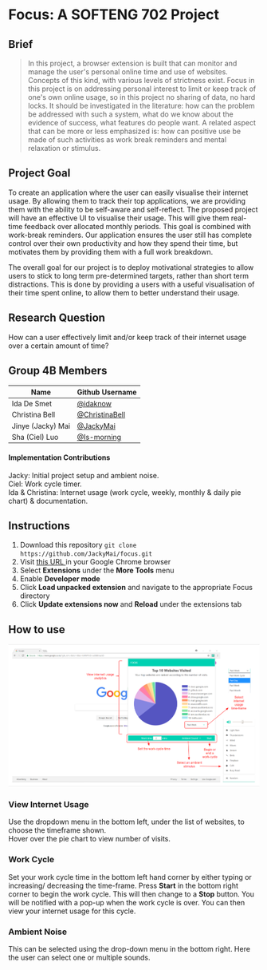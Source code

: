 # Focus: A SOFTENG 702 Project

## Brief
> In this project, a browser extension is built that can monitor and manage the user's personal online time and use of websites. Concepts of this kind, with various levels of strictness exist. Focus in this project is on addressing personal interest to limit or keep track of one's own online usage, so in this project no sharing of data, no hard locks. It should be investigated in the literature: how can the problem be addressed with such a system, what do we know about the evidence of success, what features do people want. A related aspect that can be more or less emphasized is: how can positive use be made of such activities as work break reminders and mental relaxation or stimulus.

## Project Goal
To create an application where the user can easily visualise their internet usage. By allowing them to track their top applications, we are providing them with the ability to be self-aware and self-reflect. The proposed project will have an effective UI to visualise their usage. This will give them real-time feedback over allocated monthly periods. This goal is combined with work-break reminders. Our application ensures the user still has complete control over their own productivity and how they spend their time, but motivates them by providing them with a full work breakdown.

The overall goal for our project is to deploy motivational strategies to allow users to stick to long term pre-determined targets, rather than short term distractions. This is done by providing a users with a useful visualisation of their time spent online, to allow them to better understand their usage.

## Research Question
How can a user effectively limit and/or keep track of their internet usage over a certain amount of time?

## Group 4B Members
| Name              | Github Username                                    |
| ----------------- | -------------------------------------------------- |
| Ida De Smet       | [@idaknow](https://github.com/idaknow)             |
| Christina Bell    | [@ChristinaBell](https://github.com/ChristinaBell) |
| Jinye (Jacky) Mai | [@JackyMai](https://github.com/JackyMai)           |
| Sha (Ciel) Luo    | [@Is-morning](https://github.com/ls-morning)       |

#### Implementation Contributions

Jacky: Initial project setup and ambient noise. <br />
Ciel: Work cycle timer. <br />
Ida & Christina: Internet usage (work cycle, weekly, monthly & daily pie chart) & documentation.<br />

## Instructions
1. Download this repository `git clone https://github.com/JackyMai/focus.git` <br />
2. Visit [this URL ](chrome://extensions) in your Google Chrome browser
3. Select **Extensions** under the **More Tools** menu
4. Enable **Developer mode**
5. Click **Load unpacked extension** and navigate to the appropriate Focus directory
6. Click **Update extensions now** and **Reload** under the extensions tab

## How to use

![](https://github.com/JackyMai/focus/blob/master/Focus-how-to-use.PNG)

### View Internet Usage

Use the dropdown menu in the bottom left, under the list of websites, to choose the timeframe shown. <br />
Hover over the pie chart to view number of visits. <br />

### Work Cycle

Set your work cycle time in the bottom left hand corner by either typing or increasing/ decreasing the time-frame.
Press **Start** in the bottom right corner to begin the work cycle. This will then change to a **Stop** button.
You will be notified with a pop-up when the work cycle is over. You can then view your internet usage for this cycle.

### Ambient Noise
This can be selected using the drop-down menu in the bottom right. Here the user can select one or multiple sounds.

